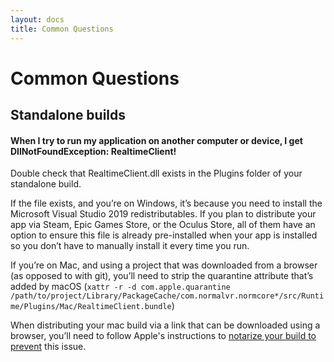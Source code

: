 ```yaml
---
layout: docs
title: Common Questions
---
```

# Common Questions

## Standalone builds
#### When I try to run my application on another computer or device, I get DllNotFoundException: RealtimeClient!
Double check that RealtimeClient.dll exists in the Plugins folder of your standalone build.

If the file exists, and you’re on Windows, it’s because you need to install the Microsoft Visual Studio 2019 redistributables. If you plan to distribute your app via Steam, Epic Games Store, or the Oculus Store, all of them have an option to ensure this file is already pre-installed when your app is installed so you don’t have to manually install it every time you run.

If you’re on Mac, and using a project that was downloaded from a browser (as opposed to with git), you’ll need to strip the quarantine attribute that’s added by macOS (`xattr -r -d com.apple.quarantine /path/to/project/Library/PackageCache/com.normalvr.normcore*/src/Runtime/Plugins/Mac/RealtimeClient.bundle`)

When distributing your mac build via a link that can be downloaded using a browser, you’ll need to follow Apple's instructions to [notarize your build to prevent](https://developer.apple.com/documentation/security/notarizing_macos_software_before_distribution) this issue.
